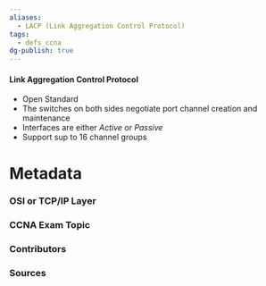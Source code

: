 ```yaml
---
aliases:
  - LACP (Link Aggregation Control Protocol)
tags:
  - defs_ccna
dg-publish: true
---
```

#### Link Aggregation Control Protocol
- Open Standard
- The switches on both sides negotiate port channel creation and maintenance
- Interfaces are either *Active* or *Passive*
- Support sup to 16 channel groups

# Metadata
### OSI or TCP/IP Layer

### CCNA Exam Topic

### Contributors

### Sources
